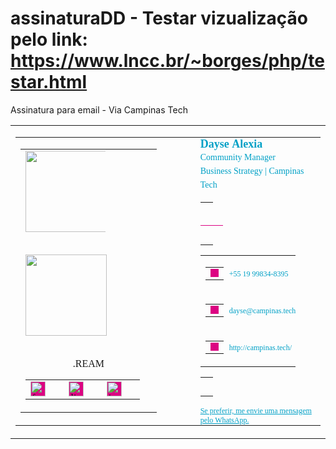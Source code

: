# assinaturaDD   - Testar vizualização pelo link: https://www.lncc.br/~borges/php/testar.html
Assinatura para email - Via Campinas Tech

<table class="sc-jDwBTQ dWtMUn" style="vertical-align: -webkit-baseline-middle; font-size: medium; font-family: Verdana;" cellspacing="0" cellpadding="0">
<tbody>
<tr>
<td>
<table class="sc-jDwBTQ dWtMUn" style="vertical-align: -webkit-baseline-middle; font-size: medium; font-family: Verdana;" cellspacing="0" cellpadding="0">
<tbody>
<tr>
<td style="vertical-align: top;">
<table class="sc-jDwBTQ dWtMUn" style="vertical-align: -webkit-baseline-middle; font-size: medium; font-family: Verdana;" cellspacing="0" cellpadding="0">
<tbody>
<tr>
<td class="sc-cHGsZl bHiaRe" style="text-align: center;"><img class="sc-kjoXOD hpTAeq" style="max-width: 128px; display: block;" role="presentation" src="https://drive.google.com/uc?id=1wu9PwJt2seVnWD2AIgFwkqdTcLIKBiGK" width="130" /></td>
</tr>
<tr>
<td height="30">&nbsp;</td>
</tr>
<tr>
<td class="sc-cHGsZl bHiaRe" style="text-align: center;"><img class="sc-kjoXOD hpTAeq" style="max-width: 130px; display: block;" role="presentation" src="https://drive.google.com/uc?id=172nYa-6wollh2vhSHO_XxHMJdBbTgSGL" width="130" /></td>
</tr>
<tr>
<td height="30">&nbsp;</td>
</tr>
<tr>
<td style="text-align: center;">.REAM
<table class="sc-jDwBTQ dWtMUn" style="vertical-align: -webkit-baseline-middle; font-size: medium; font-family: Verdana; display: inline-block;" cellspacing="0" cellpadding="0">
<tbody>
<tr style="text-align: center;">
<td><a class="sc-bRBYWo ccSRck" style="display: inline-block; padding: 0px; background-color: #dc0382;" href="https://www.facebook.com/campinastech/"><img class="sc-Rmtcm gwGgYM" style="background-color: #dc0382; max-width: 135px; display: block;" src="https://cdn2.hubspot.net/hubfs/53/tools/email-signature-generator/icons/facebook-icon-2x.png" alt="facebook" height="24" /></a></td>
<td width="5">
<div>&nbsp;</div>
</td>
<td><a class="sc-bRBYWo ccSRck" style="display: inline-block; padding: 0px; background-color: #dc0382;" href="https://www.linkedin.com/company/campinastech"><img class="sc-Rmtcm gwGgYM" style="background-color: #dc0382; max-width: 135px; display: block;" src="https://cdn2.hubspot.net/hubfs/53/tools/email-signature-generator/icons/linkedin-icon-2x.png" alt="linkedin" height="24" /></a></td>
<td width="5">
<div>&nbsp;</div>
</td>
<td><a class="sc-bRBYWo ccSRck" style="display: inline-block; padding: 0px; background-color: #dc0382;" href="https://www.instagram.com/campinastech/"><img class="sc-Rmtcm gwGgYM" style="background-color: #dc0382; max-width: 135px; display: block;" src="https://cdn2.hubspot.net/hubfs/53/tools/email-signature-generator/icons/instagram-icon-2x.png" alt="instagram" height="24" /></a></td>
<td width="5">
<div>&nbsp;</div>
</td>
</tr>
</tbody>
</table>
</td>
</tr>
</tbody>
</table>
</td>
<td width="46">
<div>&nbsp;</div>
</td>
<td style="padding: 0px; vertical-align: middle;">
<h3 class="sc-jhAzac hmXDXQ" style="margin: 0px; font-size: 18px; color: #00a0c6;">Dayse&nbsp;Alexia</h3>
<p class="sc-fBuWsC eeihxG" style="margin: 0px; color: #00a0c6; font-size: 14px; line-height: 22px;">Community Manager</p>
<p class="sc-fMiknA bxZCMx" style="margin: 0px; font-weight: 500; color: #00a0c6; font-size: 14px; line-height: 22px;">Business Strategy&nbsp;|&nbsp;Campinas Tech</p>
<table class="sc-jDwBTQ dWtMUn" style="vertical-align: -webkit-baseline-middle; font-size: medium; font-family: Verdana; width: 100%;" cellspacing="0" cellpadding="0">
<tbody>
<tr>
<td height="30">&nbsp;</td>
</tr>
<tr>
<td class="sc-hzDkRC kpsoyz" style="width: 100%; border-bottom: 1px solid #dc0382; border-left: none; display: block;" height="1">&nbsp;</td>
</tr>
<tr>
<td height="30">&nbsp;</td>
</tr>
</tbody>
</table>
<table class="sc-jDwBTQ dWtMUn" style="vertical-align: -webkit-baseline-middle; font-size: medium; font-family: Verdana;" cellspacing="0" cellpadding="0">
<tbody>
<tr style="vertical-align: middle;">
<td style="vertical-align: middle;" width="30">
<table class="sc-jDwBTQ dWtMUn" style="vertical-align: -webkit-baseline-middle; font-size: medium; font-family: Verdana;" cellspacing="0" cellpadding="0">
<tbody>
<tr>
<td style="vertical-align: bottom;"><span class="sc-iRbamj blSEcj" style="display: block; background-color: #dc0382;"><img class="sc-gPEVay eQYmiW" style="display: block; background-color: #dc0382;" src="https://cdn2.hubspot.net/hubfs/53/tools/email-signature-generator/icons/phone-icon-2x.png" width="13" /></span></td>
</tr>
</tbody>
</table>
</td>
<td style="padding: 0px; color: #00a0c6;"><a class="sc-jlyJG bbyJzT" style="text-decoration: none; color: #00a0c6; font-size: 12px;" href="tel:+55 19 99556-2865">+55 19 99834-8395</a></td>
</tr>
<tr style="vertical-align: middle;">
<td style="vertical-align: middle;" width="30">
<table class="sc-jDwBTQ dWtMUn" style="vertical-align: -webkit-baseline-middle; font-size: medium; font-family: Verdana;" cellspacing="0" cellpadding="0">
<tbody>
<tr>
<td style="vertical-align: bottom;"><span class="sc-iRbamj blSEcj" style="display: block; background-color: #dc0382;"><img class="sc-gPEVay eQYmiW" style="display: block; background-color: #dc0382;" src="https://cdn2.hubspot.net/hubfs/53/tools/email-signature-generator/icons/email-icon-2x.png" width="13" /></span></td>
</tr>
</tbody>
</table>
</td>
<td style="padding: 0px;"><a class="sc-jlyJG bbyJzT" style="text-decoration: none; color: #00a0c6; font-size: 12px;" href="mailto:dayse@campinas.tech">dayse@campinas.tech</a></td>
</tr>
<tr style="vertical-align: middle;">
<td style="vertical-align: middle;" width="30">
<table class="sc-jDwBTQ dWtMUn" style="vertical-align: -webkit-baseline-middle; font-size: medium; font-family: Verdana;" cellspacing="0" cellpadding="0">
<tbody>
<tr>
<td style="vertical-align: bottom;"><span class="sc-iRbamj blSEcj" style="display: block; background-color: #dc0382;"><img class="sc-gPEVay eQYmiW" style="display: block; background-color: #dc0382;" src="https://cdn2.hubspot.net/hubfs/53/tools/email-signature-generator/icons/link-icon-2x.png" width="13" /></span></td>
</tr>
</tbody>
</table>
</td>
<td style="padding: 0px;"><a class="sc-jlyJG bbyJzT" style="text-decoration: none; color: #00a0c6; font-size: 12px;" href="http://campinas.tech/">http://campinas.tech/</a></td>
</tr>
</tbody>
</table>
<table class="sc-jDwBTQ dWtMUn" style="vertical-align: -webkit-baseline-middle; font-size: medium; font-family: Verdana;" cellspacing="0" cellpadding="0">
<tbody>
<tr>
<td height="30">&nbsp;</td>
</tr>
</tbody>
</table>
<a class="sc-caSCKo jjNSwx" style="font-size: 12px; display: block; color: #00a0c6;" href="https://api.whatsapp.com/send?phone=5519998348395" target="_blank" rel="noopener noreferrer">Se preferir, me envie uma mensagem pelo WhatsApp.</a></td>
</tr>
</tbody>
</table>
</td>
</tr>
</tbody>
</table>
